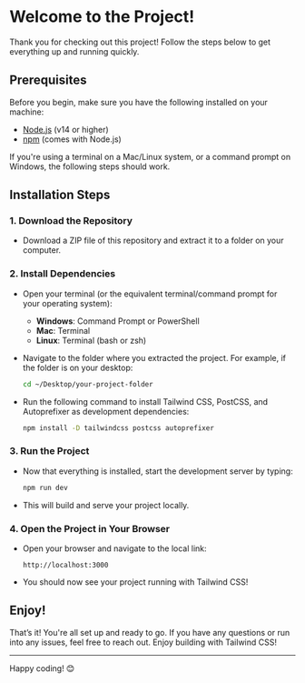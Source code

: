 # Welcome to the Project!

Thank you for checking out this project! Follow the steps below to get everything up and running quickly. 

## Prerequisites

Before you begin, make sure you have the following installed on your machine:
- [Node.js](https://nodejs.org/) (v14 or higher)
- [npm](https://www.npmjs.com/) (comes with Node.js)

If you're using a terminal on a Mac/Linux system, or a command prompt on Windows, the following steps should work.

## Installation Steps

### 1. Download the Repository

- Download a ZIP file of this repository and extract it to a folder on your computer.

### 2. Install Dependencies

- Open your terminal (or the equivalent terminal/command prompt for your operating system):

    - **Windows**: Command Prompt or PowerShell
    - **Mac**: Terminal
    - **Linux**: Terminal (bash or zsh)

- Navigate to the folder where you extracted the project. For example, if the folder is on your desktop:
    ```bash
    cd ~/Desktop/your-project-folder
    ```

- Run the following command to install Tailwind CSS, PostCSS, and Autoprefixer as development dependencies:
    ```bash
    npm install -D tailwindcss postcss autoprefixer
    ```

### 3. Run the Project

- Now that everything is installed, start the development server by typing:
    ```bash
    npm run dev
    ```

- This will build and serve your project locally.

### 4. Open the Project in Your Browser

- Open your browser and navigate to the local link:
    ```
    http://localhost:3000
    ```

- You should now see your project running with Tailwind CSS!

## Enjoy!

That’s it! You're all set up and ready to go. If you have any questions or run into any issues, feel free to reach out. Enjoy building with Tailwind CSS!

---

Happy coding! 😊
